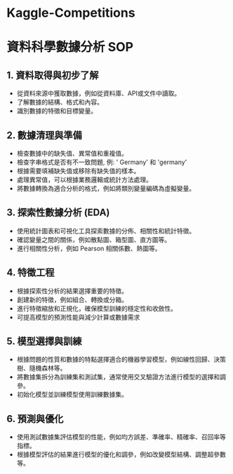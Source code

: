 # Kaggle-Competitions

# 資料科學數據分析 SOP

## 1. 資料取得與初步了解

- 從資料來源中獲取數據，例如從資料庫、API或文件中讀取。
- 了解數據的結構、格式和內容。
- 識別數據的特徵和目標變量。

## 2. 數據清理與準備

- 檢查數據中的缺失值、異常值和重複值。
- 檢查字串格式是否有不一致問題, 例: ' Germany' 和 'germany'
- 根據需要填補缺失值或移除有缺失值的樣本。
- 處理異常值，可以根據業務邏輯或統計方法處理。
- 將數據轉換為適合分析的格式，例如將類別變量編碼為虛擬變量。

## 3. 探索性數據分析 (EDA)

- 使用統計圖表和可視化工具探索數據的分佈、相關性和統計特徵。
- 確認變量之間的關係，例如散點圖、箱型圖、直方圖等。
- 進行相關性分析，例如 Pearson 相關係數、熱圖等。

## 4. 特徵工程

- 根據探索性分析的結果選擇重要的特徵。
- 創建新的特徵，例如組合、轉換或分箱。
- 進行特徵縮放和正規化，確保模型訓練的穩定性和收斂性。
- 可提高模型的預測性能與減少計算或數據需求

## 5. 模型選擇與訓練

- 根據問題的性質和數據的特點選擇適合的機器學習模型，例如線性回歸、決策樹、隨機森林等。
- 將數據集拆分為訓練集和測試集，通常使用交叉驗證方法進行模型的選擇和調參。
- 初始化模型並訓練模型使用訓練數據集。

## 6. 預測與優化

- 使用測試數據集評估模型的性能，例如均方誤差、準確率、精確率、召回率等指標。
- 根據模型評估的結果進行模型的優化和調參，例如改變模型結構、調整超參數等。
